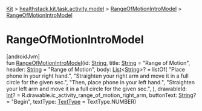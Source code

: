
[Kit](../../../kit.html) > [healthstack.kit.task.activity.model](../index.html) > [RangeOfMotionIntroModel](index.html) > [RangeOfMotionIntroModel](-range-of-motion-intro-model.html)



# RangeOfMotionIntroModel



[androidJvm]\
fun [RangeOfMotionIntroModel](-range-of-motion-intro-model.html)(id: [String](https://kotlinlang.org/api/latest/jvm/stdlib/kotlin/-string/index.html), title: [String](https://kotlinlang.org/api/latest/jvm/stdlib/kotlin/-string/index.html) = &quot;Range of Motion&quot;, header: [String](https://kotlinlang.org/api/latest/jvm/stdlib/kotlin/-string/index.html) = &quot;Range of Motion&quot;, body: [List](https://kotlinlang.org/api/latest/jvm/stdlib/kotlin.collections/-list/index.html)&lt;[String](https://kotlinlang.org/api/latest/jvm/stdlib/kotlin/-string/index.html)&gt;? = listOf(
        &quot;Place phone in your right hand.&quot;,
        &quot;Straighten your right arm and move it in a full circle for the given sec.&quot;,
        &quot;Then, place phone in your left hand.&quot;,
        &quot;Straighten your left arm and move it in a full circle for the given sec.&quot;,
    ), drawableId: [Int](https://kotlinlang.org/api/latest/jvm/stdlib/kotlin/-int/index.html)? = R.drawable.ic_activity_range_of_motion_right_arm, buttonText: [String](https://kotlinlang.org/api/latest/jvm/stdlib/kotlin/-string/index.html)? = &quot;Begin&quot;, textType: [TextType](../../healthstack.kit.ui/-text-type/index.html) = TextType.NUMBER)




